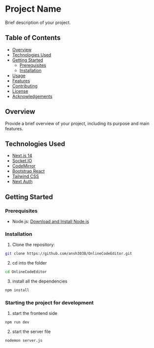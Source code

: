# Project Name

Brief description of your project.

## Table of Contents

- [Overview](#overview)
- [Technologies Used](#technologies-used)
- [Getting Started](#getting-started)
  - [Prerequisites](#prerequisites)
  - [Installation](#installation)
- [Usage](#usage)
- [Features](#features)
- [Contributing](#contributing)
- [License](#license)
- [Acknowledgements](#acknowledgements)

## Overview

Provide a brief overview of your project, including its purpose and main features.

## Technologies Used

- [Next.js 14](https://nextjs.org/)
- [Socket.IO](https://socket.io/)
- [CodeMirror](https://codemirror.net/)
- [Bootstrap React](https://react-bootstrap.github.io/)
- [Tailwind CSS](https://tailwindcss.com/)
- [Next Auth](https://next-auth.js.org/)

## Getting Started

### Prerequisites

- Node.js: [Download and Install Node.js](https://nodejs.org/)

### Installation

1. Clone the repository:

```bash
git clone https://github.com/ansh3038/OnlineCodeEditor.git 
```

2. cd into the folder

```bash
cd OnlineCodeEditor
```
3. install all the dependencies

```bash
npm install
```
### Starting the project for development
1. start the frontend side
```bash
npm run dev
```
2. start the server file
``` bash
nodemon server.js
```


